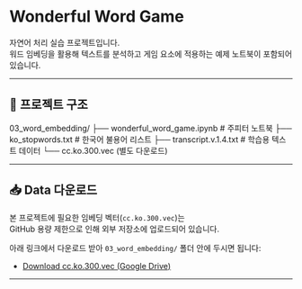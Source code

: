 # Wonderful Word Game

자연어 처리 실습 프로젝트입니다.  
워드 임베딩을 활용해 텍스트를 분석하고 게임 요소에 적용하는 예제 노트북이 포함되어 있습니다.

---

## 📂 프로젝트 구조

03_word_embedding/
├── wonderful_word_game.ipynb     # 주피터 노트북
├── ko_stopwords.txt              # 한국어 불용어 리스트
├── transcript.v.1.4.txt          # 학습용 텍스트 데이터
└── cc.ko.300.vec (별도 다운로드)



---

## 📥 Data 다운로드
본 프로젝트에 필요한 임베딩 벡터(`cc.ko.300.vec`)는  
GitHub 용량 제한으로 인해 외부 저장소에 업로드되어 있습니다.  

아래 링크에서 다운로드 받아 `03_word_embedding/` 폴더 안에 두시면 됩니다:

- [Download cc.ko.300.vec (Google Drive)](https://drive.google.com/...)  

---

